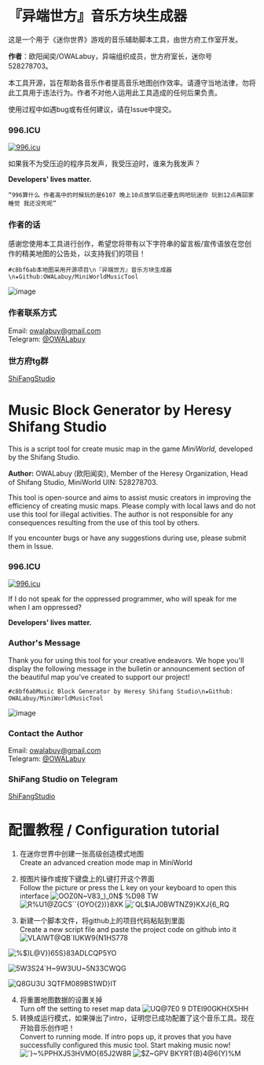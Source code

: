 # 『异端世方』音乐方块生成器

这是一个用于《迷你世界》游戏的音乐辅助脚本工具，由世方府工作室开发。

**作者**：欧阳闻奕/OWALabuy，异端组织成员，世方府室长，迷你号528278703。

本工具开源，旨在帮助各音乐作者提高音乐地图创作效率。请遵守当地法律，勿将此工具用于违法行为。作者不对他人运用此工具造成的任何后果负责。

使用过程中如遇bug或有任何建议，请在Issue中提交。

### 996.ICU

<a href="https://996.icu"><img src="https://img.shields.io/badge/link-996.icu-red.svg" alt="996.icu" /></a>

如果我不为受压迫的程序员发声，我受压迫时，谁来为我发声？

<b>Developers' lives matter.</b>

    “996算什么 作者高中的时候玩的是6107 晚上10点放学后还要去网吧玩迷你 玩到12点再回家睡觉 我还没死呢”

### 作者的话

感谢您使用本工具进行创作，希望您将带有以下字符串的留言板/宣传语放在您创作的精美地图的公告处，以支持我们的项目！

`#c8bf6ab本地图采用开源项目\n『异端世方』音乐方块生成器\n★Github:OWALabuy/MiniWorldMusicTool`

![image](https://github.com/OWALabuy/MiniWorldMusicTool/assets/134919443/ecff3eb6-756e-4086-8e40-5ab16e071736)

### 作者联系方式
Email: [owalabuy@gmail.com](mailto:owalabuy@gmail.com)  
Telegram: [@OWALabuy](https://t.me/OWALabuy)

### 世方府tg群
[ShiFangStudio](https://t.me/ShiFangStudio)

# Music Block Generator by Heresy Shifang Studio

This is a script tool for create music map in the game *MiniWorld,* developed by the Shifang Studio.

**Author:** OWALabuy (欧阳闻奕), Member of the Heresy Organization, Head of Shifang Studio, MiniWorld UIN: 528278703.

This tool is open-source and aims to assist music creators in improving the efficiency of creating music maps. Please comply with local laws and do not use this tool for illegal activities. The author is not responsible for any consequences resulting from the use of this tool by others.

If you encounter bugs or have any suggestions during use, please submit them in Issue.

### 996.ICU

<a href="https://996.icu"><img src="https://img.shields.io/badge/link-996.icu-red.svg" alt="996.icu" /></a>

If I do not speak for the oppressed programmer, who will speak for me when I am oppressed?

<b>Developers' lives matter.</b>

### Author's Message

Thank you for using this tool for your creative endeavors. We hope you'll display the following message in the bulletin or announcement section of the beautiful map you've created to support our project!

`#c8bf6abMusic Block Generator by Heresy Shifang Studio\n★Github: OWALabuy/MiniWorldMusicTool`

![image](https://github.com/OWALabuy/MiniWorldMusicTool/assets/134919443/ecff3eb6-756e-4086-8e40-5ab16e071736)


### Contact the Author
Email: [owalabuy@gmail.com](mailto:owalabuy@gmail.com)  
Telegram: [@OWALabuy](https://t.me/OWALabuy)

### ShiFang Studio on Telegram
[ShiFangStudio](https://t.me/ShiFangStudio)

# 配置教程 / Configuration tutorial
1. 在迷你世界中创建一张高级创造模式地图</br>Create an advanced creation mode map in MiniWorld
2. 按图片操作或按下键盘上的L键打开这个界面</br>Follow the picture or press the L key on your keyboard to open this interface
![OOZ0N~V83_)_0N$ %D98 TW](https://github.com/OWALabuy/MiniWorldMusicTool/assets/134919443/bf2731a4-ca64-40ac-811f-78e13b781cff)
![R%U1@ZGCS``{OYO{2})}8XK](https://github.com/OWALabuy/MiniWorldMusicTool/assets/134919443/ec740b37-4565-4106-a17b-468f8d3d95f6)
![`QL$IAJ0BWTNZ9}KXJ{6_RQ](https://github.com/OWALabuy/MiniWorldMusicTool/assets/134919443/98c93e6b-4dfe-490b-97c4-2211a1a2726d)

3. 新建一个脚本文件，将github上的项目代码粘贴到里面</br>Create a new script file and paste the project code on github into it
![VLAIWT@QB`IUKW9{N1HS778](https://github.com/OWALabuy/MiniWorldMusicTool/assets/134919443/36983067-981e-40b2-93e3-9d5c957ee307)

![%$)L@V})65S}83ADLCQP5YO](https://github.com/OWALabuy/MiniWorldMusicTool/assets/134919443/011a33ad-caad-4b9f-8efe-85a3aa9c943f)

![5W3S24`H~9W3UU~5N33CWQG](https://github.com/OWALabuy/MiniWorldMusicTool/assets/134919443/c01159af-80be-4aac-8c9b-216ba9672e4a)

![Q8GU3U 3QTFM089BS1WD}IT](https://github.com/OWALabuy/MiniWorldMusicTool/assets/134919443/6aba35b3-2c5a-49f9-8a03-edaaf92f9fdc)

4. 将重置地图数据的设置关掉</br>Turn off the setting to reset map data
![UQ@7E0 9 DTEI90GKH{X5HH](https://github.com/OWALabuy/MiniWorldMusicTool/assets/134919443/56c4cbf9-813c-47f3-90b4-8e14f4882ade)
5. 转换成运行模式，如果弹出了intro，证明您已成功配置了这个音乐工具。现在开始音乐创作吧！</br>Convert to running mode. If intro pops up, it proves that you have successfully configured this music tool. Start making music now!
![`}~%PPHXJ53HVMO{65J2W8R](https://github.com/OWALabuy/MiniWorldMusicTool/assets/134919443/01685ae0-a18b-4e80-83c6-777a88cd2c67)
![$Z~GPV BKYRT(B}4@6(Y)%M](https://github.com/OWALabuy/MiniWorldMusicTool/assets/134919443/a56b6752-7f59-4b3a-9d9d-181792c4efcb)
